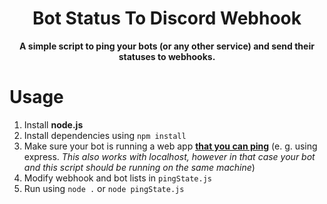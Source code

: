 <div align="center">
  
# Bot Status To Discord Webhook

**A simple script to ping your bots (or any other service) and send their statuses to webhooks.**

</div>


# Usage

1. Install **node.js**
2. Install dependencies using ```npm install```
3. Make sure your bot is running a web app <ins>**that you can ping**</ins> (e. g. using express. _This also works with localhost, however in that case your bot and this script should be running on the same machine_)
4. Modify webhook and bot lists in ```pingState.js```
5. Run using ```node .``` or ```node pingState.js``` 